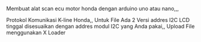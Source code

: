 Membuat alat scan ecu motor honda dengan arduino uno atau nano,,,


Protokol Komunikasi K-line Honda,,
Untuk File Ada 2 Versi addres I2C LCD tinggal disesuaikan dengan addres modul I2C yang Anda pakai,,
Upload File menggunakan X Loader
